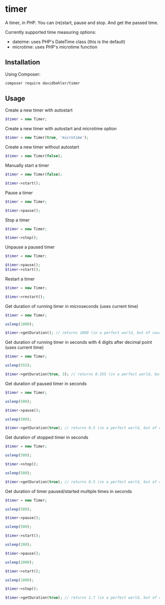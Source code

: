 # timer
A timer, in PHP. You can (re)start, pause and stop. And get the passed time.

Currently supported time measuring options:

* dateime: uses PHP's DateTime class (this is the default)
* microtime: uses PHP's microtime function

## Installation

Using Composer:

```bash
composer require davidbehler/timer
```

## Usage

Create a new timer with autostart
``` php
$timer = new Timer;
```

Create a new timer with autostart and microtime option
``` php
$timer = new Timer(true, 'microtime');
```

Create a new timer without autostart
``` php
$timer = new Timer(false);
```

Manually start a timer
``` php
$timer = new Timer(false);

$timer->start();
```

Pause a timer
``` php
$timer = new Timer;

$timer->pause();
```

Stop a timer
``` php
$timer = new Timer;

$timer->stop();
```

Unpause a paused timer
``` php
$timer = new Timer;

$timer->pause();
$timer->start();
```

Restart a timer
``` php
$timer = new Timer;

$timer->restart();
```

Get duration of running timer in microseconds (uses current time)
``` php
$timer = new Timer;

usleep(1000);

$timer->getDuration(); // returns 1000 (in a perfect world, but of course timings aren't this perfect)
```

Get duration of running timer in seconds with 4 digits after decimal point (uses current time)
``` php
$timer = new Timer;

usleep(555);

$timer->getDuration(true, 3); // returns 0.555 (in a perfect world, but of course timings aren't this perfect)
```

Get duration of paused timer in seconds
``` php
$timer = new Timer;

usleep(500);

$timer->pause();

usleep(500);

$timer->getDuration(true); // returns 0.5 (in a perfect world, but of course timings aren't this perfect)
```

Get duration of stopped timer in seconds
``` php
$timer = new Timer;

usleep(500);

$timer->stop();

usleep(500);

$timer->getDuration(true); // returns 0.5 (in a perfect world, but of course timings aren't this perfect)
```

Get duration of timer paused/started multiple times in seconds
``` php
$timer = new Timer;

usleep(500);

$timer->pause();

usleep(500);

$timer->start();

usleep(200);

$timer->pause();

usleep(2000);

$timer->start();

usleep(1000);

$timer->stop();

$timer->getDuration(true); // returns 1.7 (in a perfect world, but of course timings aren't this perfect)
```